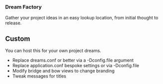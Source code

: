 ### Dream Factory

Gather your project ideas in an easy lookup location, from initial thought to release.


## Custom

You can host this for your own project dreams.

* Replace dreams.conf or better via a -Dconfig.file argument
* Replace application.conf bespoke settings or via -Dconfig.file
* Modify bridge and bow views to change branding
* Tweak messages for titles
